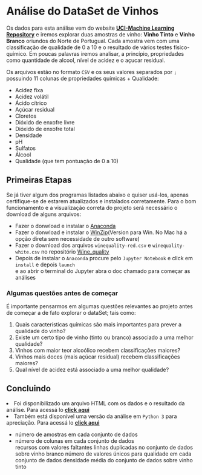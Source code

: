 # Análise do DataSet de Vinhos

<p>Os dados para esta análise vem do website <b><a href="https://archive.ics.uci.edu/ml/datasets/Wine+Quality">UCI-Machine Learning Repository</a></b> e iremos explorar duas amostras de vinho: <b>Vinho Tinto</b> e <b>Vinho Branco</b> oriundos do Norte de Portugual. Cada amostra vem com uma classificação de qualidade de 0 a 10 e o resultado de vários testes físico-químico. Em poucas palavras iremos analisar, a princípio, propriedades como quantidade de alcool, nível de acidez e o açucar residual.</p>
<p>Os arquivos estão no formato <code>CSV</code> e os seus valores separados por <code>;</code> possuindo 11 colunas de propriedades químicas + Qualidade:</p>
<ul>
  <li>Acidez fixa</li>
  <li>Acidez volátil</li>
  <li>Ácido cítrico</li>
  <li>Açúcar residual</li>
  <li>Cloretos</li>
  <li>Dióxido de enxofre livre</li>
  <li>Dióxido de enxofre total</li>
  <li>Densidade</li>
  <li>pH</li>
  <li>Sulfatos</li>
  <li>Álcool</li>
  <li>Qualidade (que tem pontuação de 0 a 10)</li>
</ul>

## Primeiras Etapas

Se já tiver algum dos programas listados abaixo e quiser usá-los, apenas certifique-se de estarem atualizados e instalados corretamente. Para o bom funcionamento e a visualização correta do projeto será necessário o download de alguns arquivos:
<ul>
  <li>Fazer o donwload e instalar o <a href="https://www.anaconda.com/">Anaconda</a></li>
  <li>Fazer o donwload e instalar o <a href="https://www.winzip.com/win/en/downwz.html">WinZip</a>(Version para Win. No Mac há a opção direta sem necessidade de outro software)</li>
  <li>Fazer o download dos arquivos <code>winequality-red.csv</code> e <code>winequality-white.csv</code> no repositório <a href="https://github.com/sergioseo/Wine_quality">Wine_quality</a></li>
  <li>Depois de instalar o <code>Anaconda</code> procure pelo <code>Jupyter Notebook</code> e click em <code>install</code> e depois <code>launch</code></li> e ao abrir o terminal do Jupyter abra o doc chamado <code></code> para começar as análises</li>
</ul>
  
### Algumas questões antes de começar
<p>É importante pensarmos em algumas questões relevantes ao projeto antes de começar a de fato explorar o dataSet; tais como:
  <ol>
    <li>Quais características químicas são mais importantes para prever a qualidade do vinho?</li>
    <li>Existe um certo tipo de vinho (tinto ou branco) associado a uma melhor qualidade?</li>
    <li>Vinhos com maior teor alcoólico recebem classificações maiores?</li>
    <li>Vinhos mais doces (mais açúcar residual) recebem classificações maiores?</li>
    <li>Qual nível de acidez está associado a uma melhor qualidade?</li>
  </ol>
    
## Concluindo
  <li>Foi disponibilizado um arquivo HTML com os dados e o resultado da análise. Para acessá lo <b><a href="https://github.com/sergioseo/MotivateCo/blob/master/chicago_bike.html">click aqui<a/></b>
  <li>Também está disponível uma versão da análise em <code>Python 3</code> para apreciação. Para acessá lo <b><a href="https://github.com/sergioseo/MotivateCo/blob/master/chicago_bike.py">click aqui<a/></b>
</ol>
<ul> 
  <li>número de amostras em cada conjunto de dados</li>
  <li>número de colunas em cada conjunto de dados</li>
recursos com valores faltantes
linhas duplicadas no conjunto de dados sobre vinho branco
número de valores únicos para qualidade em cada conjunto de dados
densidade média do conjunto de dados sobre vinho tinto</li>
